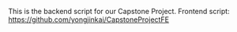 This is the backend script for our Capstone Project. Frontend script: https://github.com/yongjinkai/CapstoneProjectFE
